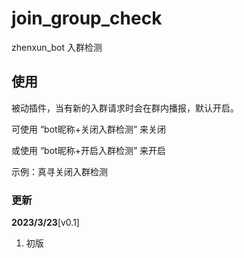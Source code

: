 # join_group_check

zhenxun_bot 入群检测

## 使用

被动插件，当有新的入群请求时会在群内播报，默认开启。

可使用 “bot昵称+关闭入群检测” 来关闭

或使用 “bot昵称+开启入群检测” 来开启

示例：真寻关闭入群检测

### 更新

**2023/3/23**[v0.1]

1. 初版
